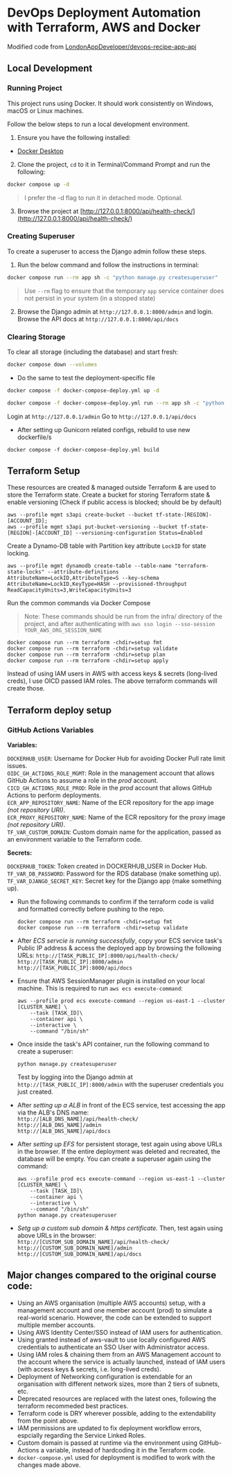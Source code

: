 # DevOps Deployment Automation with Terraform, AWS and Docker 
Modified code from [LondonAppDeveloper/devops-recipe-app-api](https://github.com/LondonAppDeveloper/devops-recipe-app-api)


## Local Development

### Running Project

This project runs using Docker. It should work consistently on Windows, macOS or Linux machines.

Follow the below steps to run a local development environment.

1.  Ensure you have the following installed:

- [Docker Desktop](https://www.docker.com/products/docker-desktop/)

2.  Clone the project, `cd` to it in Terminal/Command Prompt and run the following:

```sh
docker compose up -d
```
>I prefer the -d flag to run it in detached mode. Optional.

3.  Browse the project at [http://127.0.0.1:8000/api/health-check/](http://127.0.0.1:8000/api/health-check/)

### Creating Superuser

To create a superuser to access the Django admin follow these steps.

1.  Run the below command and follow the instructions in terminal:
```sh
docker compose run --rm app sh -c "python manage.py createsuperuser"
```
>Use `--rm` flag to ensure that the temporary `app` service container does not persist in your system (in a stopped state)

2.  Browse the Django admin at `http://127.0.0.1:8000/admin` and login. Browse the API docs at `http://127.0.0.1:8000/api/docs` 

### Clearing Storage

To clear all storage (including the database) and start fresh:
```sh
docker compose down --volumes
```

- Do the same to test the deployment-specific file
```sh
docker compose -f docker-compose-deploy.yml up -d
```
```sh
docker compose -f docker-compose-deploy.yml run --rm app sh -c "python manage.py createsuperuser"
```
Login at `http://127.0.0.1/admin`
Go to `http://127.0.0.1/api/docs`

- After setting up Gunicorn related configs, rebuild to use new dockerfile/s
```
docker compose -f docker-compose-deploy.yml build
```

## Terraform Setup

These resources are created & managed outside Terraform & are used to store the Terraform state.
Create a bucket for storing Terraform state & enable versioning (Check if public access is blocked; should be by default)
```
aws --profile mgmt s3api create-bucket --bucket tf-state-[REGION]-[ACCOUNT_ID];
aws --profile mgmt s3api put-bucket-versioning --bucket tf-state-[REGION]-[ACCOUNT_ID] --versioning-configuration Status=Enabled
```
Create a Dynamo-DB table with Partition key attribute `LockID` for state locking.
```
aws --profile mgmt dynamodb create-table --table-name "terraform-state-locks" --attribute-definitions AttributeName=LockID,AttributeType=S --key-schema AttributeName=LockID,KeyType=HASH --provisioned-throughput ReadCapacityUnits=3,WriteCapacityUnits=3
```

Run the common commands via Docker Compose
>Note: These  commands should be run from the infra/ directory of the project, and after authenticating with `aws sso login --sso-session YOUR_AWS_ORG_SESSION_NAME`
```
docker compose run --rm terraform -chdir=setup fmt
docker compose run --rm terraform -chdir=setup validate
docker compose run --rm terraform -chdir=setup plan
docker compose run --rm terraform -chdir=setup apply
```
Instead of using IAM users in AWS with access keys & secrets (long-lived creds), I use OICD passed IAM roles. The above terraform commands will create those.

## Terraform deploy setup

### GitHub Actions Variables
**Variables:**

`DOCKERHUB_USER`: Username for Docker Hub for avoiding Docker Pull rate limit issues.  
`OIDC_GH_ACTIONS_ROLE_MGMT`: Role in the management account that allows GitHub Actions to assume a role in the *prod* account.  
`CICD_GH_ACTIONS_ROLE_PROD`: Role in the *prod* account that allows GitHub Actions to perform deployments.  
`ECR_APP_REPOSITORY_NAME`: Name of the ECR repository for the app image *(not repository URI)*.  
`ECR_PROXY_REPOSITORY_NAME`: Name of the ECR repository for the proxy image *(not repository URI)*.  
`TF_VAR_CUSTOM_DOMAIN`: Custom domain name for the application, passed as an environment variable to the Terraform code.

**Secrets:**

`DOCKERHUB_TOKEN`: Token created in DOCKERHUB_USER in Docker Hub.  
`TF_VAR_DB_PASSWORD`: Password for the RDS database (make something up).  
`TF_VAR_DJANGO_SECRET_KEY`: Secret key for the Django app (make something up).  



- Run the following commands to confirm if the terraform code is valid and formatted correctly before pushing to the repo.
    ```
    docker compose run --rm terraform -chdir=setup fmt
    docker compose run --rm terraform -chdir=setup validate
    ```
- After *ECS servcie is running successfully*, copy your ECS service task's Public IP address & access the deployed app by browsing the following URLs:
    `http://[TASK_PUBLIC_IP]:8000/api/health-check/`  
    `http://[TASK_PUBLIC_IP]:8000/admin`  
    `http://[TASK_PUBLIC_IP]:8000/api/docs`  

- Ensure that AWS SessionManager plugin is installed on your local machine. This is required to run `aws ecs execute-command`:
    ```
    aws --profile prod ecs execute-command --region us-east-1 --cluster [CLUSTER_NAME] \
        --task [TASK_ID]\
        --container api \
        --interactive \
        --command "/bin/sh"
    ```
- Once inside the task's API container, run the following command to create a superuser:
    ```
    python manage.py createsuperuser
    ```
    Test by logging into the Django admin at `http://[TASK_PUBLIC_IP]:8000/admin` with the superuser credentials you just created.
- After *setting up a ALB* in front of the ECS service, test accessing the app via the ALB's DNS name:  
    `http://[ALB_DNS_NAME]/api/health-check/`  
    `http://[ALB_DNS_NAME]/admin`  
    `http://[ALB_DNS_NAME]/api/docs`
- After *setting up EFS* for persistent storage, test again using above URLs in the browser. If the entire deployment was deleted and recreated, the database will be empty. You can create a superuser again using the command:
    ```
    aws --profile prod ecs execute-command --region us-east-1 --cluster [CLUSTER_NAME] \
        --task [TASK_ID]\
        --container api \
        --interactive \
        --command "/bin/sh"
    python manage.py createsuperuser
    ```
- *Setg up a custom sub domain & https certificate.* Then, test again using above URLs in the browser:
    `http://[CUSTOM_SUB_DOMAIN_NAME]/api/health-check/`  
    `http://[CUSTOM_SUB_DOMAIN_NAME]/admin`  
    `http://[CUSTOM_SUB_DOMAIN_NAME]/api/docs`


## Major changes compared to the original course code:
- Using an AWS organisation (multiple AWS accounts) setup, with a management account and one member account (prod) to simulate a real-world scenario. However, the code can be extended to support multiple member accounts.
- Using AWS Identity Center/SSO instead of IAM users for authentication.
- Using granted instead of aws-vault to use locally configured AWS credentials to authenticate an SSO User with Administrator access.
- Using IAM roles & chaining them from an AWS Management account to the account where the service is actually launched, instead of IAM users (with access keys & secrets, i.e. long-lived creds).
- Deployment of Networking configuration is extendable for an organisation with different network sizes, more than 2 tiers of subnets, etc.
- Deprecated resources are replaced with the latest ones, following the terraform recommeded best practices.
- Terraform code is DRY wherever possible, adding to the extendability from the point above.
- IAM permissions are updated to fix deployment workflow errors, espcially regarding the Service Linked Roles.
- Custom domain is passed at runtime via the environment using GitHub-Actions a variable, instead of hardcoding it in the Terraform code.
- `docker-compose.yml` used for deployment is modified to work with the changes made above.